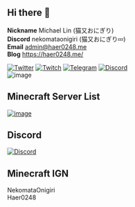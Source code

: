 ## Hi there 👋
**Nickname** Michael Lin (猫又おにぎり)  
**Discord** nekomataonigiri (猫又おにぎり💤)    
**Email** admin@haer0248.me  
**Blog** https://haer0248.me/

[![Twitter](https://img.shields.io/badge/twitter-haer0248-1da1f2?style=for-the-badge&logo=twitter)](https://twitter.com/haer0248)
[![Twitch](https://img.shields.io/badge/twitch-haer0248-f04ca1?style=for-the-badge&logo=twitch)](https://twitch.tv/haer0248)
[![Telegram](https://img.shields.io/badge/telegram-haer0248-239fdb?style=for-the-badge&logo=telegram)](https://t.me/haer0248)
[![Discord](https://img.shields.io/badge/discord-VaQAY2s-5865F2?style=for-the-badge&logo=discord)](https://discord.gg/VaQAY2s)  
![image](https://github-readme-stats.vercel.app/api?username=haer0248&count_private=true&title_color=ffff5e&text_color=ffffff&show_icons=true&bg_color=DEG,F04CA1,AC4CF0&cache_seconds=1800&hide_border=true)

## Minecraft Server List
[![image](https://www.mc-list.xyz/assets/fbimg.png)](https://www.mc-list.xyz/)

## Discord
[![Discord](https://image.haer0248.me/discord_banner)](https://discord.gg/VaQAY2s)

## Minecraft IGN
NekomataOnigiri  
Haer0248
